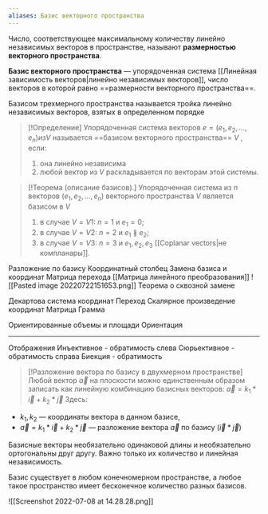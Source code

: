 ```yaml
---
aliases: Базис векторного пространства
---
```


Число, соответствующее максимальному количеству линейно независимых векторов в пространстве, называют **размерностью векторного пространства**.

**Базис векторного пространства** — упорядоченная система [[Линейная зависимость векторов|линейно независимых векторов]], число векторов в которой равно ==размерности векторного пространства==.

Базисом трехмерного пространства называется тройка линейно независимых векторов, взятых в определенном порядке

> [!Определение]
Упорядоченная система векторов $e = (e_1, e_2, . . . , e_n) из V$ называется ==базисом векторного пространства== $V$ , если:
> 1. она линейно независима
> 2. любой вектор из $V$ раскладывается по векторам этой системы.

> [!Теорема (описание базисов).]
> Упорядоченная система из $n$ векторов ($e_1, e_2, . . . , e_n$) векторного пространства $V$ является базисом в $V$ 
> 1. в случае $V =V1$: $n=1$ и $e_1 =0$; 
> 2. в случае $V =V2$: $n=2$ и $e_1 \nparallel e_2$; 
> 3. в случае $V = V3$: $n = 3$ и $e_1, e_2, e_3$ [[Coplanar vectors|не компланары]].

Разложение по базису
Координатный столбец
Замена базиса и координат
Матрица перехода [[Матрица линейного преобразования]]
![[Pasted image 20220722151653.png]]
Теорема о сквозной замене


Декартова система координат
Переход
Скалярное произведение координат
Матрица Грамма

Ориентированные объемы и площади
Ориентация


---
Отображения
	Инъективное  - обратимость слева
	Сюрьективное  - обратимость справа
	Биекция   - обратимость


> [!Разложение вектора по базису в двухмерном пространстве]
Любой вектор $\vec{a}$ на плоскости можно единственным образом записать как линейную комбинацию базисных векторов:
$\vec{a} = k_1*\vec{i} + k_2*\vec{j}$
Здесь:
-   $k_1, k_2$ — координаты вектора в данном базисе,
-   $\vec{a} = k_1*\vec{i} + k_2*\vec{j}$ — разложение вектора $\vec{a}$ по базису $(\vec{i}*\vec{j})$

Базисные векторы необязательно одинаковой длины и необязательно ортогональны друг другу. Важно только их количество и линейная независимость.

Базис существует в любом конечномерном пространстве, а любое такое пространство имеет бесконечное количество разных базисов.

![[Screenshot 2022-07-08 at 14.28.28.png]]




